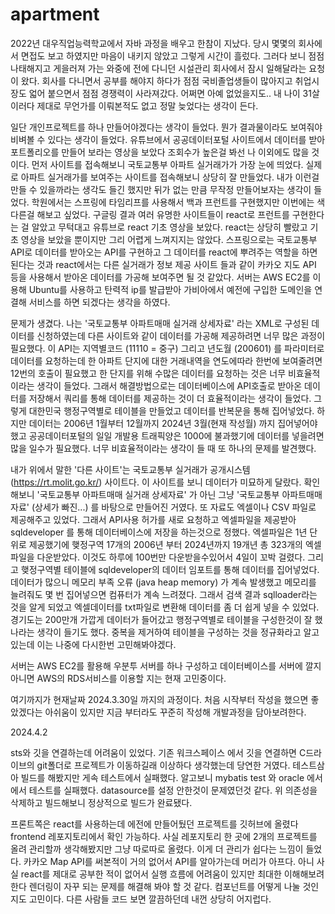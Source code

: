 # apartment

2022년 대우직업능력학교에서 자바 과정을 배우고 한참이 지났다.
당시 몇몇의 회사에서 면접도 보고 하였지만 마음이 내키지 않았고 그렇게 시간이 흘렀다.
그러다 보니 점점 나태해지고 게을러져 가는 와중에 전에 다니던 시설관리 회사에서 잠시 일해달라는 요청이 왔다.
회사를 다니면서 공부를 해야지 하다가 점점 국비졸업생들이 많아지고 취업시장도 얿어 붙으면서 점점 경쟁력이 사라져갔다. 어쩌면 아예 없었을지도..
내 나이 31살 이러다 제대로 무언가를 이뤄본적도 없고 정말 늦었다는 생각이 든다.

일단 개인프로젝트를 하나 만들어야겠다는 생각이 들었다. 뭔가 결과물이라도 보여줘야 비벼볼 수 있다는 생각이 들었다.
유튜브에서 공공데이터포털 사이트에서 데이터를 받아 포트폴리오를 만들어 보라는 영상을 보았다 조회수가 높은걸 봐선 나 이외에도 많을 것이다.
먼저 사이트를 접속해보니 국토교통부 아파트 실거래가가 가장 눈에 띄었다. 실제로 아파트 실거래가를 보여주는 사이트를 접속해보니 상당히 잘 만들었다.
내가 이런걸 만들 수 있을까라는 생각도 들긴 했지만 뒤가 없는 만큼 무작정 만들어보자는 생각이 들었다.
학원에서는 스프링에 타임리프를 사용해서 백과 프런트를 구현했지만 이번에는 색 다른걸 해보고 싶었다.
구글링 결과 여러 유명한 사이트들이 react로 프런트를 구현한다는 걸 알았고 무턱대고 유튜브로 react 기초 영상을 보았다.
react는 상당히 빨랐고 기초 영상을 보았을 뿐이지만 그리 어렵게 느껴지지는 않았다.
스프링으로는 국토교통부 API로 데이터를 받아오는 API를 구현하고 그 데이터를 react에 뿌려주는 역할을 하면 된다는 것과
react에서는 다른 실거래가 정보 제공 사이트 들과 같이 카카오 지도 API 등을 사용해서 받아온 데이터를 가공해 보여주면 될 것 같았다.
서버는 AWS EC2를 이용해 Ubuntu를 사용하고 탄력적 ip를 발급받아 가비아에서 예전에 구입한 도메인을 연결해 서비스를 하면 되겠다는 생각을 하였다.


문제가 생겼다. 나는 '국토교통부 아파트매매 실거래 상세자료' 라는 XML로 구성된 데이터를 신청하였는데 다른 사이트와 같이 데이터를 가공해 제공하려면 너무 많은 과정이 필요했다.
이 API는 지역별코드 (11110 = 중구) 그리고 년도월 (200601) 를 파라미터로 데이터를 요청하는데 한 아파트 단지에 대한 거래내역을 연도에따라 한번에 보여줄려면 12번의 호출이 필요했고
한 단지를 위해 수많은 데이터를 요청하는 것은 너무 비효율적이라는 생각이 들었다.
그래서 해결방법으로는 데이터베이스에 API호출로 받아온 데이터를 저장해서 쿼리를 통해 데이터를 제공하는 것이 더 효율적이라는 생각이 들었다.
그렇게 대한민국 행정구역별로 테이블을 만들었고 데이터를 반복문을 통해 집어넣었다.
하지만 데이터는 2006년 1월부터 12월까지 2024년 3월(현재 작성월) 까지 집어넣어야 했고 공공데이터포털의 일일 개발용 트래픽양은 1000에 불과했기에 데이터를 넣을려면 많을 일수가 필요했다.
너무 비효율적이라는 생각이 들 때 또 하나의 문제를 발견했다.

내가 위에서 말한 '다른 사이트'는 국토교통부 실거래가 공개시스템 (https://rt.molit.go.kr/) 사이트다. 이 사이트를 보니 데이터가 미묘하게 달랐다.
확인해보니 '국토교통부 아파트매매 실거래 상세자료' 가 아닌 그냥 '국토교통부 아파트매매 자료' (상세가 빠진...) 를 바탕으로 만들어진 거였다.
또 자료도 엑셀이나 CSV 파일로 제공해주고 있었다.
그래서 API사용 허가를 새로 요청하고 엑셀파일을 제공받아 sqldeveloper 를 통해 데이터베이스에 저장을 하는것으로 정했다.
엑셀파일은 1년 단위로 제공했기에 햊정구역 17개의 2006년 부터 2024년까지 19개년 총 323개의 엑셀파일을 다운받았다. 이것도 하루에 100번만 다운받을수있어서 4일이 꼬박 걸렸다.
그리고 햊정구역별 테이블에 sqldeveloper의 데이터 임포트를 통해 데이터를 집어넣었다.
데이터가 많으니 메모리 부족 오류 (java heap memory) 가 계속 발생했고 메모리를 늘려줘도 몇 번 집어넣으면 컴퓨터가 계속 느려졌다.
그래서 검색 결과 sqlloader라는 것을 알게 되었고 엑셀데이터를 txt파일로 변환해 데이터를 좀 더 쉽게 넣을 수 있었다.
경기도는 200만개 가깝게 데이터가 들어갔고 행정구역별로 테이블을 구성한것이 잘 했나라는 생각이 들기도 했다. 중복을 제거하여 테이블을 구성하는 것을 정규화라고 알고있는데 이는 나중에 다시한번 고민해봐야겠다.

서버는 AWS EC2를 활용해 우분투 서버를 하나 구성하고 데이터베이스를 서버에 깔지 아니면 AWS의 RDS서비스를 이용할 지는 현재 고민중이다.

여기까지가 현재날짜 2024.3.30일 까지의 과정이다. 처음 시작부터 작성을 했으면 좋았겠다는 아쉬움이 있지만 지금 부터라도 꾸준히 작성해 개발과정을 담아보려한다.

2024.4.2

sts와 깃을 연결하는데 어려움이 있었다.
기존 워크스페이스 에서 깃을 연결하면 C드라이브의 git폴더로 프로젝트가 이동하길래 이상하다 생각했는데 당연한 거였다.
테스트삼아 빌드를 해봤지만 게속 테스트에서 실패했다.
알고보니 mybatis test 와 oracle 에서 에서 테스트를 실패했다. datasource를 설정 안한것이 문제였던것 같다.
위 의존성을 삭제하고 빌드해보니 정상적으로 빌드가 완료됐다.

프론트쪽은 react를 사용하는데 에전에 만들어뒀던 프로젝트를 깃허브에 올렸다 frontend 레포지토리에서 확인 가능하다.
사실 레포지토리 한 곳에 2개의 프로젝트를 올려 관리할까 생각해봤지만 그냥 따로따로 올렸다. 이게 더 관리가 쉽다는 느낌이 들었다.
카카오 Map API를 써본적이 거의 없어서 API를 알아가는데 머리가 아프다.
아니 사실 react를 제대로 공부한 적이 없어서 실행 흐름에 어려움이 있지만 최대한 이해해보려 한다 렌더링이 자꾸 되는 문제를 해결해 봐야 할 것 같다.
컴포넌트를 어떻게 나눌 것인지도 고민이다. 다른 사람들 코드 보면 깔끔하던데 내껀 상당히 어지럽다.
